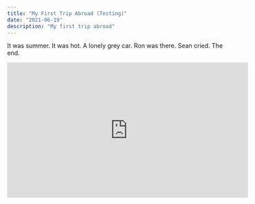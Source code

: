 ```yaml
---
title: "My First Trip Abroad (Testing)"
date: "2021-06-19"
description: "My first trip abroad"
---
```


It was summer. It was hot. A lonely grey car. Ron was there.
Sean cried. The end.

<iframe width="560" height="315" src="https://www.youtube.com/embed/RKexaCgsIJM" title="YouTube video player" frameborder="0" allow="accelerometer; autoplay; clipboard-write; encrypted-media; gyroscope; picture-in-picture" allowfullscreen></iframe>
